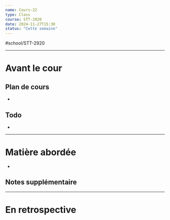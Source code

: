 ```yaml
---
name: Cours-22
type: Class
course: STT-2920
date: 2024-11-27T15:30
status: "Cette semaine"
---
```

#school/STT-2920 
***
# Avant le cour
## Plan de cours
- 

## Todo
- 

---
# Matière abordée

- 

## Notes supplémentaire


---
# En retrospective

